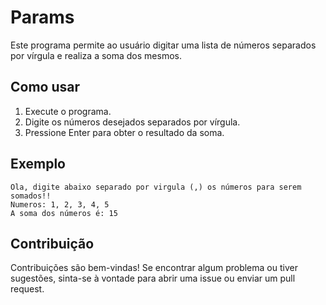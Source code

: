 # Params

Este programa permite ao usuário digitar uma lista de números separados por vírgula e realiza a soma dos mesmos.

## Como usar

1. Execute o programa.
2. Digite os números desejados separados por vírgula.
3. Pressione Enter para obter o resultado da soma.

## Exemplo

```
Ola, digite abaixo separado por virgula (,) os números para serem somados!!
Numeros: 1, 2, 3, 4, 5
A soma dos números é: 15
```

## Contribuição

Contribuições são bem-vindas! Se encontrar algum problema ou tiver sugestões, sinta-se à vontade para abrir uma issue ou enviar um pull request.
